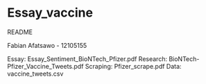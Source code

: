 # Essay_vaccine

README

Fabian Afatsawo - 12105155

Essay: Essay_Sentiment_BioNTech_Pfizer.pdf
Research: BioNTech-Pfizer_Vaccine_Tweets.pdf
Scraping: Pfizer_scrape.pdf
Data: vaccine_tweets.csv

